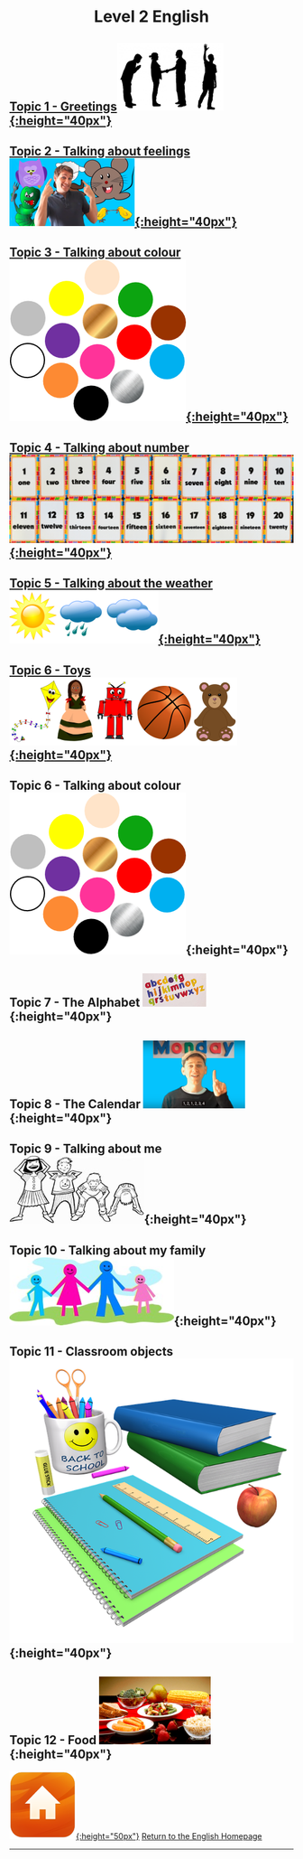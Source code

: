 <head>
<!-- Global site tag (gtag.js) - Google Analytics
<script async src="https://www.googletagmanager.com/gtag/js?id=UA-160613202-2"></script>
<script>
  window.dataLayer = window.dataLayer || [];
  function gtag(){dataLayer.push(arguments);}
  gtag('js', new Date());
  gtag('config', 'UA-160613202-2');
</script>  -->

<h1> 
<p align="center">
Level 2 English
</p>
</h1>
</head>

## [Topic 1 - Greetings](https://english-homework.github.io/KidooLand/Greetings_B)[![gtsym](/images/gtsym.PNG){:height="40px"}](https://english-homework.github.io/KidooLand/Greetings_B)

## [Topic 2 - Talking about feelings](https://english-homework.github.io/KidooLand/Feelings_B) [![prep](/images/hoyt.png){:height="40px"}](https://english-homework.github.io/KidooLand/Feelings_B) 

## [Topic 3 - Talking about colour](https://english-homework.github.io/KidooLand/Colours_B)[![colmix2](/images/colmix2.png){:height="40px"}](https://english-homework.github.io/KidooLand/Colours_B)

## [Topic 4 - Talking about number](https://english-homework.github.io/KidooLand/Number_B)[![numb3](/images/numb3.PNG){:height="40px"}](https://english-homework.github.io/KidooLand/Number_B)

## [Topic 5 - Talking about the weather](https://english-homework.github.io/KidooLand/Weather_B)[![wsym](/images/wsym.PNG){:height="40px"}](https://english-homework.github.io/KidooLand/Weather_B)  

## [Topic 6 - Toys](https://english-homework.github.io/KidooLand/Toys_B) [![toys](/images/toys.PNG){:height="40px"}](https://english-homework.github.io/KidooLand/Toys_B)

## Topic 6 - Talking about colour ![colmix2](/images/colmix2.png){:height="40px"}

## Topic 7 - The Alphabet ![alph](/images/alph.png){:height="40px"} 

## Topic 8 - The Calendar ![days](/images/days.PNG){:height="40px"}

## Topic 9 - Talking about me ![hsktbw](/images/hsktbw.jpg){:height="40px"}

## Topic 10 - Talking about my family ![fam](/images/fam.jpg){:height="40px"}

## Topic 11 - Classroom objects ![classo](/images/classo.png){:height="40px"}

## Topic 12 - Food ![food](/images/food.PNG){:height="40px"}

<!--
## [Topic 7 - The Alphabet](https://english-homework.github.io/KidooLand/Alphabet_B)[![alph](/images/alph.png){:height="40px"}](https://english-homework.github.io/KidooLand/Alphabet_B) 
## [Topic 8 - The Calendar](https://english-homework.github.io/KidooLand/Calendar_B)[![days](/images/days.PNG){:height="40px"}](https://english-homework.github.io/KidooLand/Calendar_B)
## [Topic 9 - Talking about me](https://english-homework.github.io/KidooLand/Body_Parts_B)[![hsktbw](/images/hsktbw.jpg){:height="40px"}](https://english-homework.github.io/KidooLand/Body_Parts_B)
## Topic 10 - Talking about my family
## [Topic 10 - Talking about my family](https://english-homework.github.io/KidooLand/Family_B) [![fam](/images/fam.jpg){:height="40px"}](https://english-homework.github.io/KidooLand/Family_B)
## [Topic 11 - Classroom objects](https://english-homework.github.io/KidooLand/Classroom_Objects_B) [![classo](/images/classo.png){:height="40px"}](https://english-homework.github.io/KidooLand/Classroom_Objects_B)-->

<!--
[![new](/images/new.gif){:height="30px"}]()
## [Topic 13 - Classroom questions](https://english-homework.github.io/KidooLand/Classroom_Q_B) [![toilet](/images/toilet.png){:height="30px"}](https://english-homework.github.io/KidooLand/Classroom_Q_B)
## [Topic 7 - Actions](https://english-homework.github.io/KidooLand/Actions_B)[![stand](/images/stand.png){:height="40px"}](https://english-homework.github.io/KidooLand/Actions_B)
## [Topic 9 - Talking about position/location](https://english-homework.github.io/KidooLand/Prep_Place_B) [![prep](/images/prep.png){:height="40px"}](https://english-homework.github.io/KidooLand/Prep_Place_B)
## [Topic 14 - Language for playing games...]
Topic 14 - Language for playing games...  
## [Topic 13 - Shapes](https://english-homework.github.io/KidooLand/Shapes_B) [![shape](/images/shape.PNG){:height="30px"}](https://english-homework.github.io/KidooLand/Shapes_B)
## [Topic 12 - Classroom instructions](https://english-homework.github.io/KidooLand/Classroom_I_B) [![clin](/images/clin.PNG){:height="30px"}](https://english-homework.github.io/KidooLand/Classroom_I_B)-->

[![home](/images/home.png){:height="50px"}](https://english-homework.github.io/KidooLand) [Return to the English Homepage](https://english-homework.github.io/KidooLand)

***
